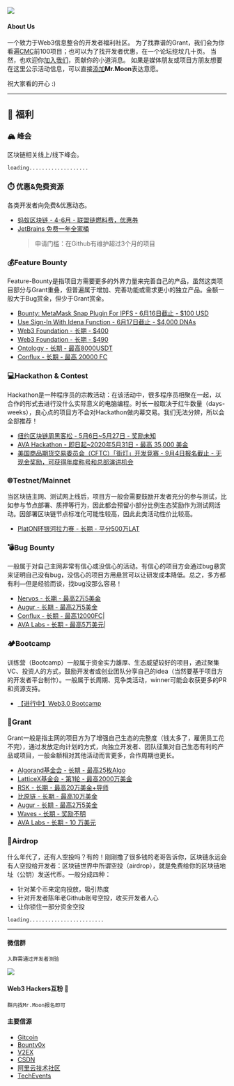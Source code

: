 ![](https://imgkr.cn-bj.ufileos.com/5c864d0b-1e3b-4f75-8ffb-b65b24a135ae.png)

#### About Us
一个致力于Web3信息整合的开发者福利社区。
为了找靠谱的Grant，我们会为你看遍[CMC](https://coinmarketcap.com/)前100项目；也可以为了找开发者优惠，在一个论坛挖坟几十页。
当然，也欢迎你[加入我们](#微信群)，贡献你的小道消息。
如果是媒体朋友或项目方朋友想要在这里公示活动信息，可以直接[添加](#微信群)**Mr.Moon**表达意愿。

祝大家看的开心 :)


---


## 🐑 福利

### 🏔 峰会
区块链相关线上/线下峰会。

`loading...................`


### ⏱️ 优惠&免费资源
各类开发者向免费&优惠动态。
- [蚂蚁区块链 - 4-6月 - 联盟链燃料费，优惠券](https://tech.antfin.com/promotions/openchain/?chInofo=8btc)
- [JetBrains 免费一年全家桶](jetbrains.com/shop/eform/opensource)
    > 申请门槛：在Github有维护超过3个月的项目


### 💰Feature Bounty
Feature-Bounty是指项目方需要更多的外界力量来完善自己的产品，虽然这类项目部分与Grant重叠，但普遍属于增加、完善功能或需求更小的独立产品。金额一般大于Bug赏金，但少于Grant赏金。
- [Bounty: MetaMask Snap Plugin For IPFS - 6月16日截止 - $100 USD](https://gitcoin.co/issue/ipfs/devgrants/35/4362)
- [Use Sign-In With Idena Function - 6月17日截止 - $4,000 DNAs](https://gitcoin.co/issue/idena-network/idena-go/431/4364)
- [Web3 Foundation - 长期 - $400](https://github.com/hacker-moon/hackermoon.io/blob/master/Bounty/%E9%95%BF%E6%9C%9F%20-%20%E5%9C%A8%E9%A3%9E%E5%9C%B0%E8%BF%9B%E8%A1%8C%E9%AA%8C%E8%AF%81%E7%9A%84IPFS%20API.md)
- [Web3 Foundation - 长期 - $490](https://github.com/hacker-moon/hackermoon.io/blob/master/Bounty/%E9%95%BF%E6%9C%9F%20-%20Await%20InBlock%20Or%20Broadcast%20Status%20When%20Sending%20Extrinsic.md) 
- [Ontology - 长期 - 最高8000USDT](https://www.chainnews.com/articles/323629295238.htm)    
- [Conflux - 长期 - 最高 20000 FC](https://bounty.conflux-chain.org/view-bounty?bountyId=5ea0053ff4ceb7125c6518f2&language=zh-CN&from=timeline&isappinstalled=0)  

### 💻Hackathon & Contest
Hackathon是一种程序员的宗教活动：在该活动中，很多程序员相聚在一起，以合作的形式去进行没什么实际意义的电脑编程。时长一般取决于红牛数量（days-weeks），良心点的项目方不会对Hackathon做内幕交易。我们无法分辨，所以会全部推荐！

- [纽约区块链周黑客松 - 5月6日~5月27日 - 奖励未知](https://gitcoin.co/hackathon/new-york-blockchain-week/onboard)
- [AVA Hackathon - 即日起~2020年5月31日 - 最高 35,000 美金](https://www.avalabs.org/ava-x/hackathons/university-hackathon-may-2020) 
- [美国商品期货交易委员会（CFTC）「街灯」开发竞赛 - 9月4日报名截止 - 无现金奖励，可获得年度称号和总部演讲机会](https://www.challenge.gov/challenge/project-streetlamp/)  

### 🌐Testnet/Mainnet
当区块链主网、测试网上线后，项目方一般会需要鼓励开发者充分的参与测试，比如参与节点部署、质押等行为，因此都会预留小部分比例生态奖励作为测试网活动。因部署区块链节点标准化可能性较高，因此此类活动性价比较高。

- [PlatON环银河拉力赛 - 长期 - 平分500万LAT](https://hackmd.io/@hackermoon/B137Ox348)   


### 💣Bug Bounty
一般属于对自己主网非常有信心或没信心的活动。有信心的项目方会通过bug悬赏来证明自己没有bug，没信心的项目方用悬赏可以让研发成本降低。总之，多方都有利—但是经验而谈，找bug没那么容易！

- [Nervos - 长期 - 最高2万5美金](https://hackmd.io/@hackermoon/Hkv-3ghV8L)
- [Augur - 长期 - 最高2万5美金](https://hackmd.io/@hackermoon/Hyfrnz3EU)
- [Conflux - 长期 - 最高12000FC](bounty.conflux-chain.org)|
- [AVA Labs - 长期 - 最高5万美元](https://www.chainnews.com/news/366562738320.htm?from=groupmessage&isappinstalled=0)|


### 🏕️Bootcamp
训练营（Bootcamp）一般属于资金实力雄厚、生态威望较好的项目，通过聚集VC、投资人的方式，鼓励开发者或创业团队分享自己的idea（当然要基于项目方的开发者平台制作）。一般属于长周期、竞争类活动，winner可能会收获更多的PR和资源支持。

- [【进行中】Web3.0 Bootcamp](https://bootcamp.web3.foundation/web3-foundation-and-wanxiang-blockchain-labs-announce-fifteen-teams-for-the-first-web-3-0-bootcamp)



### 🏦Grant

Grant一般是指主网的项目方为了增强自己生态的完整度（钱太多了，雇佣员工花不完），通过发放定向计划的方式，向独立开发者、团队征集对自己生态有利的产品或项目，一般金额相对其他活动而言更多，合作周期也更长。

- [Algorand基金会 - 长期 - 最高25枚Algo](https://hackmd.io/@hackermoon/ryIWqehN8)  
- [LatticeX基金会 - 第1轮 - 最高2000万美金](https://www.chainnews.com/articles/830516018474.htm)    
- [RSK - 长期 - 最高20万美金+导师](https://www.chainnews.com/articles/356562427627.htm)
- [比原链 - 长期 - 最高10万美金](https://www.chainnews.com/articles/788145954147.htm)    
- [Augur - 长期 - 最高2万5美金](https://hackmd.io/@hackermoon/Hyfrnz3EU)  
- [Waves - 长期 - 奖励不明](https://waveslabs.com/grants?lang=en)  
- [AVA Labs - 长期 - 10 万美元](https://www.chainnews.com/news/366562738320.htmfrom=groupmessage&isappinstalled=0)

### 🤑Airdrop
什么年代了，还有人空投吗？有的！刚刚撸了很多钱的老哥告诉你，区块链永远会有人空投给开发者：区块链世界中所谓空投（airdrop），就是免费给你的区块链地址（公钥）发送代币。一般分成四种：
- 针对某个币来定向投放，吸引热度 
- 针对开发者陈年老Github账号空投，收买开发者人心 
- 让你锁住一部分资金空投 

`loading........................`

---

#### 微信群

`入群需通过开发者测验`

![](https://imgkr.cn-bj.ufileos.com/71a4eba1-d8f7-4661-a4fb-4ed0d022ddbb.jpg)

#### Web3 Hackers互粉 🌟
`群内找Mr.Moon报名即可`

#### 主要信源
- [Gitcoin]()
- [Bounty0x]()
- [V2EX]()
- [CSDN]()
- [阿里云技术社区]()
- [TechEvents](https://www.techevents.online/)
